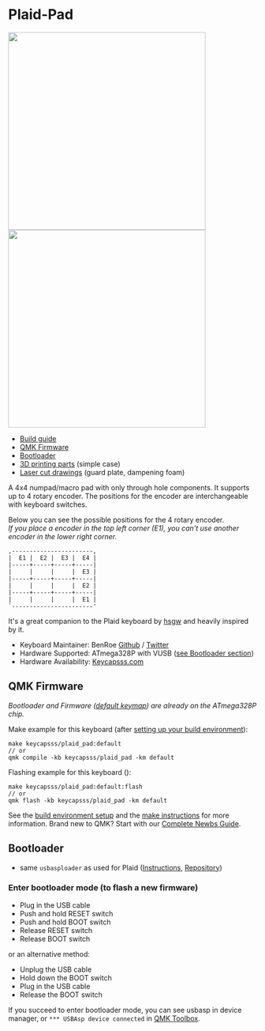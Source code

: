 # Plaid-Pad

<img src="https://i.imgur.com/Jovhxpr.jpg" width="400"> <img src="https://i.imgur.com/V82cMqq.png" width="400">

- [Build guide](/docs/solder-parts.md)
- [QMK Firmware](#qmk-firmware)
- [Bootloader](#bootloader)
- [3D printing parts](/3d-print) (simple case)
- [Laser cut drawings](/lasercut) (guard plate, dampening foam)


A 4x4 numpad/macro pad with only through hole components. It supports up to 4 rotary encoder. The positions for the encoder are interchangeable with keyboard switches.  

Below you can see the possible positions for the 4 rotary encoder.  
*If you place a encoder in the top left corner (E1), you can't use another encoder in the lower right corner.*
```
,-----------------------,
|  E1 |  E2 |  E3 |  E4 |
|-----+-----+-----+-----|
|     |     |     |  E3 |
|-----+-----+-----+-----|
|     |     |     |  E2 |
|-----+-----+-----+-----|
|     |     |     |  E1 |
`-----------------------'
```  
It's a great companion to the Plaid keyboard by [hsgw](https://github.com/hsgw/) and heavily inspired by it.

* Keyboard Maintainer: BenRoe [Github](https://github.com/BenRoe) / [Twitter](https://twitter.com/keycapsss)
* Hardware Supported: ATmega328P with VUSB ([see Bootloader section](#Bootloader))
* Hardware Availability: [Keycapsss.com](https://keycapsss.com)

## QMK Firmware
_Bootloader and Firmware ([default keymap](https://github.com/qmk/qmk_firmware/tree/master/keyboards/keycapsss/plaid_pad)) are already on the ATmega328P chip._

Make example for this keyboard (after [setting up your build environment](https://docs.qmk.fm/#/getting_started_build_tools)):

    make keycapsss/plaid_pad:default
    // or
    qmk compile -kb keycapsss/plaid_pad -km default

Flashing example for this keyboard ():

    make keycapsss/plaid_pad:default:flash
    // or
    qmk flash -kb keycapsss/plaid_pad -km default

See the [build environment setup](https://docs.qmk.fm/#/getting_started_build_tools) and the [make instructions](https://docs.qmk.fm/#/getting_started_make_guide) for more information. Brand new to QMK? Start with our [Complete Newbs Guide](https://docs.qmk.fm/#/newbs).

## Bootloader
- same `usbasploader` as used for Plaid ([Instructions](https://github.com/hsgw/plaid/blob/master/doc/en/bootloader.md), [Repository](https://github.com/hsgw/USBaspLoader/tree/plaid))

### Enter bootloader mode (to flash a new firmware)
- Plug in the USB cable
- Push and hold RESET switch
- Push and hold BOOT switch
- Release RESET switch
- Release BOOT switch

or an alternative method:
- Unplug the USB cable
- Hold down the BOOT switch
- Plug in the USB cable
- Release the BOOT switch

If you succeed to enter bootloader mode, you can see usbasp in device manager, or `*** USBAsp device connected` in [QMK Toolbox](https://github.com/qmk/qmk_toolbox).


